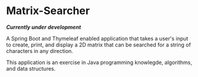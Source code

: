 # Matrix-Searcher
***Currently under development***

A Spring Boot and Thymeleaf enabled application that takes a user's input to create, print, and display a 2D matrix that can be searched for a string of characters in any direction.

This application is an exercise in Java programming knowlegde, algorithms, and data structures.
